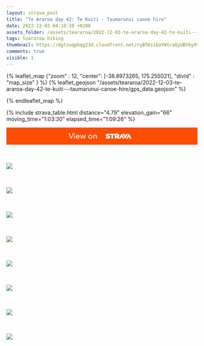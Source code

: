 ```yaml
---
layout: strava_post
title: "Te Araroa day 42: Te Kuiti - Taumarunui canoe hire"
date: 2022-12-03 04:10:10 +0200
assets_folder: /assets/teararoa/2022-12-03-te-araroa-day-42-te-kuiti---taumarunui-canoe-hire
tags: teararoa hiking
thumbnail: https://dgtzuqphqg23d.cloudfront.net/ryBTKs1EoYWtraQyUBYby9ttWtRwLKQaRaNkbZEGduo-768x1024.jpg
comments: true
visible: 1
---
```



{% leaflet_map {"zoom" : 12,
                  "center": [-38.8973265, 175.255021],
                 "divId" : "map_size" } %}
    {% leaflet_geojson "/assets/teararoa/2022-12-03-te-araroa-day-42-te-kuiti---taumarunui-canoe-hire/gps_data.geojson" %}

{% endleaflet_map %}





{% include strava_table.html distance="4.79" elevation_gain="66" moving_time="1:03:30" elapsed_time="1:09:26" %}

[![](/assets/strava.jpg)](https://www.strava.com/activities/8200102725)


<br />

![](https://dgtzuqphqg23d.cloudfront.net/ryBTKs1EoYWtraQyUBYby9ttWtRwLKQaRaNkbZEGduo-768x1024.jpg)


<br />

![](https://dgtzuqphqg23d.cloudfront.net/LuIv3LemcSyKMxtUHQ96k0tP2rKmVz4jFXzHnwDRH94-1024x768.jpg)


<br />

![](https://dgtzuqphqg23d.cloudfront.net/MWtptC5l92yGCCtTLUNcjmjYWdOZ1yy5K1LmGYzE-zY-1024x768.jpg)


<br />

![](https://dgtzuqphqg23d.cloudfront.net/ZbEpbkp8O17y4Z1vUgL4ZFSrTN9Wj67cNX23AjYwwiw-1024x768.jpg)


<br />

![](https://dgtzuqphqg23d.cloudfront.net/-Z3HjVJQKSU12RJ2LDLve3XNONqmhI2-eJTBQpFXcJ0-1024x768.jpg)


<br />

![](https://dgtzuqphqg23d.cloudfront.net/WNWkmwDh7KGmVBMNjnrJSsEkkAaly6vyAYHrtnZlPII-1024x768.jpg)


<br />

![](https://dgtzuqphqg23d.cloudfront.net/0rbYPkvM8_bavgEYutjne54ntpV4-dNNCCPnZqKZvX8-1024x768.jpg)


<br />

![](https://dgtzuqphqg23d.cloudfront.net/hQsnuX8AcwFuRZj6l0ZPqEV_NB4KIs-1qL1YJW3MbbA-768x1024.jpg)
